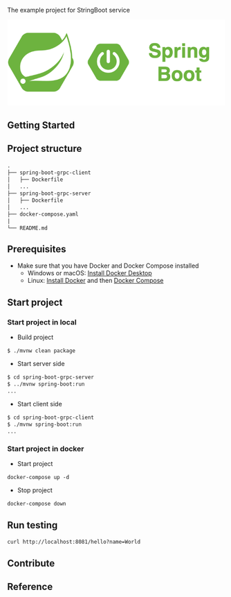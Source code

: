 The example project for StringBoot service

<div align="center">
    <img src="./assets/images/spring_boot_icon.png"/>
</div>

## Getting Started

## Project structure
```
.
├── spring-boot-grpc-client
│   ├── Dockerfile
│   ...
├── spring-boot-grpc-server
│   ├── Dockerfile
│   ...
├── docker-compose.yaml
|
└── README.md
```

## Prerequisites
- Make sure that you have Docker and Docker Compose installed
  - Windows or macOS:
    [Install Docker Desktop](https://www.docker.com/get-started)
  - Linux: [Install Docker](https://www.docker.com/get-started) and then
    [Docker Compose](https://github.com/docker/compose)

## Start project
### Start project in local

- Build project
```shell script
$ ./mvnw clean package
```

- Start server side
```shell script
$ cd spring-boot-grpc-server
$ ../mvnw spring-boot:run
...
```

- Start client side
```shell script
$ cd spring-boot-grpc-client
$ ./mvnw spring-boot:run
...
```

### Start project in docker 

- Start project
```shell script
docker-compose up -d
```

- Stop project
```shell script
docker-compose down
```

## Run testing

```shell script
curl http://localhost:8081/hello?name=World
```


## Contribute

## Reference